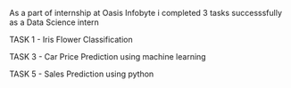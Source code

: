 As a part of internship at Oasis Infobyte i completed 3 tasks successsfully as a Data Science intern

TASK 1 - Iris Flower Classification

TASK 3 - Car Price Prediction using machine learning

TASK 5 - Sales Prediction using python
